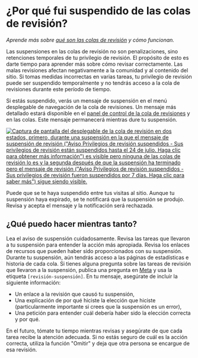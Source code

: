 # ¿Por qué fui suspendido de las colas de revisión?

*Aprende más sobre [qué son las colas de revisión](https://meta.stackexchange.com/questions/161390/what-are-the-review-queues-and-how-do-they-work) y cómo funcionan.*

Las suspensiones en las colas de revisión no son penalizaciones, sino retenciones temporales de tu privilegio de revisión. El propósito de esto es darte tiempo para aprender más sobre cómo revisar correctamente. Las malas revisiones afectan negativamente a la comunidad y al contenido del sitio. Si tomas medidas incorrectas en varias tareas, tu privilegio de revisión puede ser suspendido temporalmente y no tendrás acceso a la cola de revisiones durante este período de tiempo. 

Si estás suspendido, verás un mensaje de suspensión en el menú desplegable de navegación de la cola de revisiones. Un mensaje más detallado estará disponible en el [panel de control de la cola de revisiones](/review) y en las colas. Este mensaje permanecerá mientras dure tu suspensión.

[![Captura de pantalla del desplegable de la cola de revisión en dos estados, primero, durante una suspensión en la que el mensaje de suspensión de revisión ("Aviso Privilegios de revisión suspendidos - Sus privilegios de revisión están suspendidos hasta el 24 de julio. Haga clic para obtener más información") es visible pero ninguna de las colas de revisión lo es y la segunda después de que la suspensión ha terminado pero el mensaje de revisión ("Aviso Privilegios de revisión suspendidos - Sus privilegios de revisión fueron suspendidos por 7 días. Haga clic para saber más") sigue siendo visible.][1]][1]

Puede que se te haya suspendido entre tus visitas al sitio. Aunque tu suspensión haya expirado, se te notificará que la suspensión se produjo. Revisa y acepta el mensaje y la notificación será rechazada. 

## ¿Qué puedo hacer mientras tanto?

Lea el aviso de suspensión cuidadosamente. Revisa las tareas que llevaron a tu suspensión para entender la acción más apropiada. Revisa los enlaces de recursos que pueden haber sido proporcionados con su suspensión. Durante tu suspensión, aún tendrás acceso a las páginas de estadísticas e historia de cada cola. Si tienes alguna pregunta sobre las tareas de revisión que llevaron a la suspensión, publica una pregunta en [Meta]($MetaUrl) y usa la etiqueta `[revisión-suspensión]`. En tu mensaje, asegúrate de incluir la siguiente información:

- Un enlace a la revisión que causó tu suspensión,
- Una explicación de por qué hiciste la elección que hiciste (particularmente importante si crees que la suspensión es un error),
- Una petición para entender cuál debería haber sido la elección correcta y por qué.

En el futuro, tómate tu tiempo mientras revisas y asegúrate de que cada tarea recibe la atención adecuada. Si no estás seguro de cuál es la acción correcta, utiliza la función "Omitir" y deja que otra persona se encargue de esa revisión.


  [1]: https://i.stack.imgur.com/UmgOR.png
